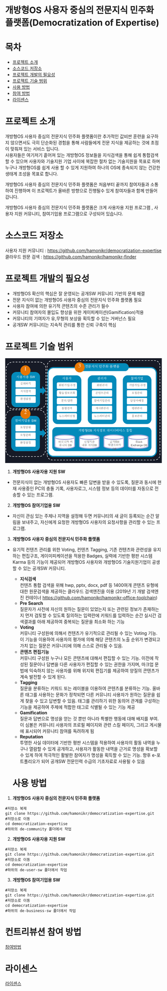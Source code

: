 # __개방형OS 사용자 중심의 전문지식 민주화 플랫폼(Democratization of Expertise)__

# **목차**
* [프로젝트 소개](#프로젝트-소개)
* [소스코드 저장소](#소스코드-저장소)
* [프로젝트 개발의 필요성](#프로젝트-개발의-필요성)
* [프로젝트 기술 범위](#프로젝트-기술-범위)
* [사용 방법](#사용-방법)
* [참여 방법](#참여-방법)
* [라이센스](#라이센스)

# **프로젝트 소개**
개방형OS 사용자 중심의 전문지식 민주화 플랫폼이란 추가적인 값비싼 훈련을 요구하지 않으면서도 극히 단순화된 경험을 통해 사람들에게 전문 지식을 제공하는 것에 초점이 맞춰져 있는 서비스 입니다.  
사용자들은 여기저기 흩어져 있는 개방형OS 정보들을 지식검색을 통해 쉽게 통합검색 할 수 있으며
사용자와 기술지원 기업 사이에 복잡한 절차 없는 기술지원을 목표로 하며 누구나 개방형OS를 쉽게
사용 할 수 있게 지원하여 하나의 OS에 종속되지 않는 건강한 생태계 조성을 목표로 합니다.


개방형OS 사용자 중심의 전문지식 민주화 플랫폼은 처음부터 끝까지 참여자들과 소통하여 진행하며 이 프로젝트가 올바른 방향으로 진행될수 있게 참여자들과 함께 만들어 갑니다.


개방형OS 사용자 중심의 전문지식 민주화 플랫폼은 크게 사용자용 지원 프로그램 , 사용자 지원 커뮤니티, 참여기업용 프로그램으로 구성되어 있습니다.


# **소스코드 저장소**
사용자 지원 커뮤니티 : https://github.com/hamonikr/democratization-expertise  
클라우드 원문 검색 : https://github.com/hamonikr/hamonikr-finder

# **프로젝트 개발의 필요성**
- 개방형OS 확산의 핵심은 잘 운영되는 공개SW 커뮤니티 기반의 문제 해결
- 전문 지식이 없는 개방형OS 사용자 중심의 전문지식 민주화 플랫폼 필요
- 사용자 참여에 의한 유기적 콘텐츠의 수준 관리가 필수
- 커뮤니티 참여자의 몰입도 향상을 위한 게이피케이션(Gamification)적용
- 커뮤니티의 기여자가 유,무형의 보상을 획득할 수 있는 거버넌스 필요
- 공개SW 커뮤니티는 지속적 관리를 통한 신뢰 구축이 핵심

# **프로젝트 기술 범위**
![소개 이미지](images/tech.png "기술범위")
1. **개방형OS 사용자용 지원 SW**
- 전문지식이 없는 개방형OS 사용자도 빠른 답변을 받을 수 있도록, 질문과 동시에 현재 사용중인 PC의 충돌 기록, 사용자로그, 시스템 정보 등의 데이터를 자동으로 전송할 수 있는 프로그램.

2. **개방형OS 참여기업용 SW**

- 자신이 관심 있는 주제나 지역을 설정해 두면 커뮤니티의 새 글이 등록되는 순간 알림을 보내주고, 자신에게 요청한 개방형OS 사용자의 요청사항을 관리할 수 있는 프로그램.

3. **개방형OS 사용자 중심의 전문지식 민주화 플랫폼**

- 유기적 컨텐츠 관리를 위한 Voting, 컨텐츠 Tagging, 기존 컨텐츠와 관련성을 유지하는 편집구조, 게이미피케이션을 적용한 Badges, 실력에 기반한 평판 시스템 Karma 등의 기능이 제공되어  개방형OS 사용자와 개방형OS 기술지원기업이 공생할 수 있는 공개SW 커뮤니티.
  - **지식검색**  
  컨텐츠 통합 검색을 위해 hwp, pptx, docx, pdf 등 1400여개 콘텐츠 유형에 대한 원문검색을 제공하는 클라우드 검색엔진을 이용 (2019년 기 개발 검색엔진 컨테이너 https://github.com/hamonikr/hamonikr-office-toolchain)
  - **Pre Search**  
  질문자가 사전에 자신의 원하는 질문이 있었는지 또는 관련된 정보가 존재하는지 먼저 검토할 수 있도록 질의하는 입력란에 키워드를 입력하는 순간 실시간 검색결과를 아래 제공하여 중복되는 질문을 최소화 하는 기능
  - **Voting**  
  커뮤니티 구성원에 의해서 컨텐츠가 유기적으로 관리될 수 있는 Voting 기능. 이 기능을 이용하여 사용자의 평가에 의해 해당 콘텐츠의 노출 순위가 변경되고 가치 없는 질문은 커뮤니티에 의해 스스로 관리될 수 있음. 
  - **콘텐츠 편집기능**  
  커뮤니티 구성원 누구나 모든 콘텐츠에 대해서 편집할 수 있는 기능. 이전에 작성된 질문이나 답변을 다른 사용자가 편집할 수 있는 권한을 가지며, 마크업 문법에 익숙하지 않는 사용자를 위해 위지윅 편집기를 제공하여 양질의 콘텐츠가 계속 발전할 수 있게 된다.
  - **Tagging**  
  질문을 분류하는 키워드 또는 레이블을 이용하여 콘텐츠를 분류하는 기능. 올바른 태그를 사용하는 문화가 정착되면 다른 커뮤니티 사용자가 원하는 질문을 쉽게 찾을 수 있고 답변할 수 있음. 태그를 관리하기 위한 동의어 관계를 구성하는 기능을 제공하여 주제에 적합한 태그로 식별될 수 있는 기능 제공
  - **Gamification**  
  질문과 답변으로 명성을 얻는 것 뿐만 아니라 특별한 행동에 대해 배지를 부여. 이 심볼은 커뮤니티 사용자의 프로필 페이지와 관련 스킬 페이지, 그리고 게시물에 표시되어 커뮤니티 참여를 독려하게 됨
  - **Reputation**  
  투명한 사실 데이터에 기반한 평판 시스템을 적용하여 사용자의 활동 내역을 누구나 열람할 수 있게 공개하고, 사용자가 활동한 내역을 근거로 명성을 확보할 수 있게 하여 적극적인 활발한 참여자가 명성을 획득할 수 있는 기능. 향후 e-포트폴리오가 되어 공개SW 전문인력 수급의 기초자료로 사용될 수 있음

  # **사용 방법**
 1. **개방형OS 사용자 중심의 전문지식 민주화 플랫폼**
  ``````
  #저장소 복제
  git clone https://github.com/hamonikr/democratization-expertise.git
  #저장소로 이동
  cd democratization-expertise
  #하위의 de-community 폴더에서 작업
  ``````
  2. **개방형OS 사용자용 지원 SW**
  ``````
  #저장소 복제
  git clone https://github.com/hamonikr/democratization-expertise.git
  #저장소로 이동
  cd democratization-expertise
  #하위의 de-user-sw 폴더에서 작업
  ``````
  3. **개방형OS 참여기업용 SW**
  ``````
  #저장소 복제
  git clone https://github.com/hamonikr/democratization-expertise.git
  #저장소로 이동
  cd democratization-expertise
  #하위의 de-business-sw 폴더에서 작업
  ``````

  # **컨트리뷰션 참여 방법**
  [참여방법](CONTRIBUTING.md)

  # **라이센스**
  [라이센스](LICENSE)
